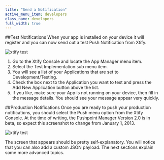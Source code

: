 ```yaml
---
title: "Send a Notification"
active_menu_item: developers
class_name: developers
full_width: true
---
```


##Test Notifications
When your app is installed on your device it will register and you can now send out a test Push Notification from Xtify. 

![xtify test](/img/docs/xtify-test.png)

1. Go to the Xtify Console and locate the App Manager menu item.
1. Select the Test Implementation sub menu item.
1. You will see a list of your Applications that are set to Development/Testing.
1. Check the box next to the Application you want to test and press the Add New Application button above the list.
1. If you like, make sure your App is not running on your device, then fill in the message details. You should see your message appear very quickly.

##Production Notifications
Once you are ready to push your production notifications, you should select the Push menu option from the Xtify Console. At the time of writing, the Pushpoint Manager Version 2.0 is in beta, so expect this screenshot to change from January 1, 2013.

![xtify test](/img/docs/xtify-menu-push.png)

The screen that appears should be pretty self-explanatory. You will notice that you can also add a custom JSON payload. The next sections explain some more advanced topics.
